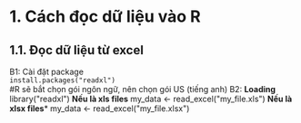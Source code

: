 # 1. Cách đọc dữ liệu vào R
## 1.1. Đọc dữ liệu từ excel
B1: Cài đặt package    
    `install.packages("readxl")`   
#R sẽ bắt chọn gói ngôn ngữ, nên chọn gói US (tiếng anh)
B2:
**Loading**
library("readxl")
**Nếu là xls files**
my_data <- read_excel("my_file.xls")
**Nếu là xlsx files***
my_data <- read_excel("my_file.xlsx")

